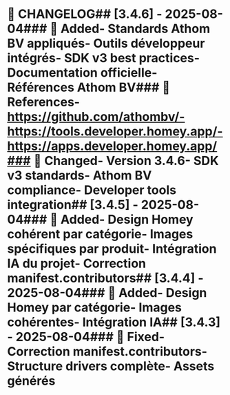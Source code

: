 # 📝 CHANGELOG## [3.4.6] - 2025-08-04### 🏢 Added- Standards Athom BV appliqués- Outils développeur intégrés- SDK v3 best practices- Documentation officielle- Références Athom BV### 🔗 References- https://github.com/athombv/- https://tools.developer.homey.app/- https://apps.developer.homey.app/### 🚀 Changed- Version 3.4.6- SDK v3 standards- Athom BV compliance- Developer tools integration## [3.4.5] - 2025-08-04### 🎨 Added- Design Homey cohérent par catégorie- Images spécifiques par produit- Intégration IA du projet- Correction manifest.contributors## [3.4.4] - 2025-08-04### 🎨 Added- Design Homey par catégorie- Images cohérentes- Intégration IA## [3.4.3] - 2025-08-04### 🔧 Fixed- Correction manifest.contributors- Structure drivers complète- Assets générés